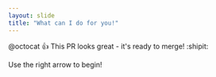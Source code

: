 ```yaml
---
layout: slide
title: "What can I do for you!"
---
```

@octocat :+1: This PR looks great - it's ready to merge! :shipit:

Use the right arrow to begin!
